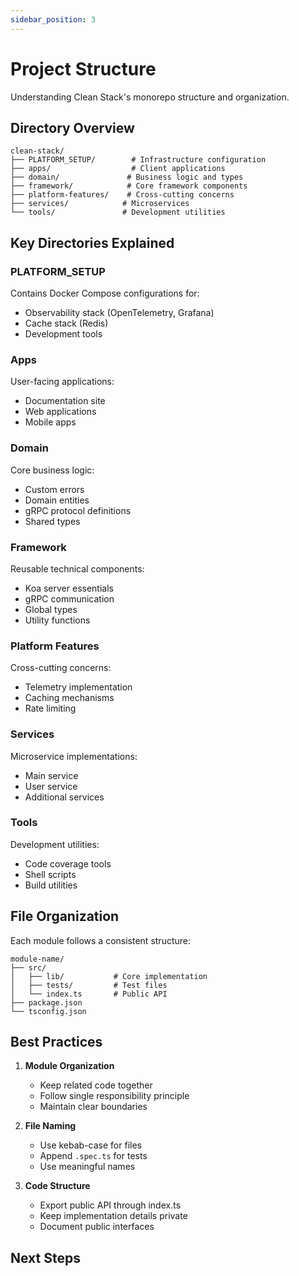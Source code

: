 ```yaml
---
sidebar_position: 3
---
```


# Project Structure

Understanding Clean Stack's monorepo structure and organization.

## Directory Overview

```
clean-stack/
├── PLATFORM_SETUP/        # Infrastructure configuration
├── apps/                  # Client applications
├── domain/               # Business logic and types
├── framework/            # Core framework components
├── platform-features/    # Cross-cutting concerns
├── services/            # Microservices
└── tools/               # Development utilities
```

## Key Directories Explained

### PLATFORM_SETUP
Contains Docker Compose configurations for:
- Observability stack (OpenTelemetry, Grafana)
- Cache stack (Redis)
- Development tools

### Apps
User-facing applications:
- Documentation site
- Web applications
- Mobile apps

### Domain
Core business logic:
- Custom errors
- Domain entities
- gRPC protocol definitions
- Shared types

### Framework
Reusable technical components:
- Koa server essentials
- gRPC communication
- Global types
- Utility functions

### Platform Features
Cross-cutting concerns:
- Telemetry implementation
- Caching mechanisms
- Rate limiting

### Services
Microservice implementations:
- Main service
- User service
- Additional services

### Tools
Development utilities:
- Code coverage tools
- Shell scripts
- Build utilities

## File Organization

Each module follows a consistent structure:

```
module-name/
├── src/
│   ├── lib/           # Core implementation
│   ├── tests/         # Test files
│   └── index.ts       # Public API
├── package.json
└── tsconfig.json
```

## Best Practices

1. **Module Organization**
   - Keep related code together
   - Follow single responsibility principle
   - Maintain clear boundaries

2. **File Naming**
   - Use kebab-case for files
   - Append `.spec.ts` for tests
   - Use meaningful names

3. **Code Structure**
   - Export public API through index.ts
   - Keep implementation details private
   - Document public interfaces

## Next Steps
<!-- 
- Explore [Framework Components](../framework/overview)
- Learn about [Platform Features](../platform-features/overview)
- Understand [Clean Architecture](../architecture/clean-architecture) -->
